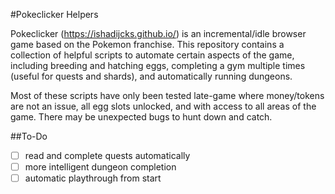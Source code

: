 #Pokeclicker Helpers

Pokeclicker (https://ishadijcks.github.io/) is an incremental/idle browser game based on the Pokemon franchise.
This repository contains a collection of helpful scripts to automate certain aspects of the game, including breeding
and hatching eggs, completing a gym multiple times (useful for quests and shards), and automatically running dungeons.

Most of these scripts have only been tested late-game where money/tokens are not an issue, all egg slots unlocked,
and with access to all areas of the game. There may be unexpected bugs to hunt down and catch.

##To-Do
- [ ] read and complete quests automatically
- [ ] more intelligent dungeon completion
- [ ] automatic playthrough from start